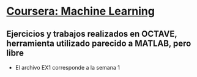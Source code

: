 # [Coursera: Machine Learning](http://joenvihe.github.io/) 

## Ejercicios y trabajos realizados en OCTAVE, herramienta utilizado parecido a MATLAB, pero libre

* El archivo EX1 corresponde a la semana 1

